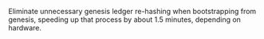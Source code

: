 Eliminate unnecessary genesis ledger re-hashing when bootstrapping from genesis, speeding up that process by about 1.5 minutes, depending on hardware.
